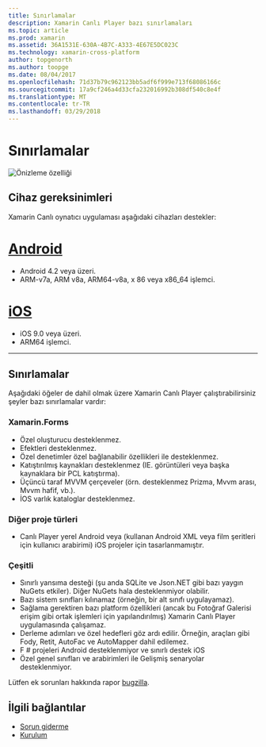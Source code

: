 ```yaml
---
title: Sınırlamalar
description: Xamarin Canlı Player bazı sınırlamaları
ms.topic: article
ms.prod: xamarin
ms.assetid: 36A1531E-630A-4B7C-A333-4E67E5DC023C
ms.technology: xamarin-cross-platform
author: topgenorth
ms.author: toopge
ms.date: 08/04/2017
ms.openlocfilehash: 71d37b79c962123bb5adf6f999e713f68086166c
ms.sourcegitcommit: 17a9cf246a4d33cfa232016992b308df540c8e4f
ms.translationtype: MT
ms.contentlocale: tr-TR
ms.lasthandoff: 03/29/2018
---
```

# <a name="limitations"></a>Sınırlamalar

![Önizleme özelliği](~/media/shared/preview.png)

## <a name="device-requirements"></a>Cihaz gereksinimleri
Xamarin Canlı oynatıcı uygulaması aşağıdaki cihazları destekler:

# <a name="androidtabandroid"></a>[Android](#tab/android)

- Android 4.2 veya üzeri.
- ARM-v7a, ARM v8a, ARM64-v8a, x 86 veya x86_64 işlemci.

# <a name="iostabios"></a>[iOS](#tab/ios)

- iOS 9.0 veya üzeri.
- ARM64 işlemci.

-----

## <a name="limitations"></a>Sınırlamalar

Aşağıdaki öğeler de dahil olmak üzere Xamarin Canlı Player çalıştırabilirsiniz şeyler bazı sınırlamalar vardır:

### <a name="xamarinforms"></a>Xamarin.Forms
- Özel oluşturucu desteklenmez.
- Efektleri desteklenmez.
- Özel denetimler özel bağlanabilir özellikleri ile desteklenmez.
- Katıştırılmış kaynakları desteklenmez (IE. görüntüleri veya başka kaynaklara bir PCL katıştırma).
- Üçüncü taraf MVVM çerçeveler (örn. desteklenmez Prizma, Mvvm arası, Mvvm hafif, vb.).
- İOS varlık kataloglar desteklenmez.

### <a name="other-project-types"></a>Diğer proje türleri
- Canlı Player yerel Android veya (kullanan Android XML veya film şeritleri için kullanıcı arabirimi) iOS projeler için tasarlanmamıştır.

### <a name="misc"></a>Çeşitli
- Sınırlı yansıma desteği (şu anda SQLite ve Json.NET gibi bazı yaygın NuGets etkiler). Diğer NuGets hala desteklenmiyor olabilir.
- Bazı sistem sınıfları kılınamaz (örneğin, bir alt sınıfı uygulayamaz).
- Sağlama gerektiren bazı platform özellikleri (ancak bu Fotoğraf Galerisi erişim gibi ortak işlemleri için yapılandırılmış) Xamarin Canlı Player uygulamasında çalışamaz.
- Derleme adımları ve özel hedefleri göz ardı edilir. Örneğin, araçları gibi Fody, Retit, AutoFac ve AutoMapper dahil edilemez.
- F # projeleri Android desteklenmiyor ve sınırlı destek iOS
- Özel genel sınıfları ve arabirimleri ile Gelişmiş senaryolar desteklenmiyor.

Lütfen ek sorunları hakkında rapor [bugzilla](https://aka.ms/live-player-report-issue).


## <a name="related-links"></a>İlgili bağlantılar

- [Sorun giderme](~/tools/live-player/troubleshooting.md)
- [Kurulum](~/tools/live-player/install.md)
